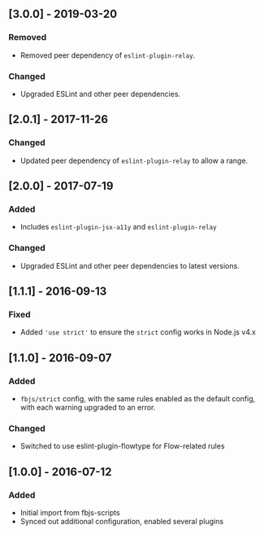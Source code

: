 ## [3.0.0] - 2019-03-20

### Removed
- Removed peer dependency of `eslint-plugin-relay`.

### Changed
- Upgraded ESLint and other peer dependencies.

## [2.0.1] - 2017-11-26

### Changed
- Updated peer dependency of `eslint-plugin-relay` to allow a range.


## [2.0.0] - 2017-07-19

### Added
- Includes `eslint-plugin-jsx-a11y` and `eslint-plugin-relay`

### Changed
- Upgraded ESLint and other peer dependencies to latest versions.


## [1.1.1] - 2016-09-13

### Fixed
- Added `'use strict'` to ensure the `strict` config works in Node.js v4.x

## [1.1.0] - 2016-09-07

### Added
- `fbjs/strict` config, with the same rules enabled as the default config, with each warning upgraded to an error.

### Changed
- Switched to use eslint-plugin-flowtype for Flow-related rules

## [1.0.0] - 2016-07-12

### Added
- Initial import from fbjs-scripts
- Synced out additional configuration, enabled several plugins

